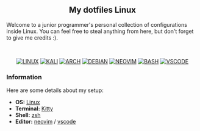 <p align="center">

<div align="center">

## My dotfiles Linux 

</div>

<spam>
Welcome to a junior programmer's personal collection of configurations inside Linux.
You can feel free to steal anything from here, but don't forget to give me credits :). 
</spam>

</p>

<br>

<div align='center'>

[![LINUX](https://img.shields.io/badge/Linux-2C333E?style=flat-square&logo=linux)](https://)
[![KALI](https://img.shields.io/badge/Kali-2C333E?style=flat-square&logo=kalilinux)](https://)
[![ARCH](https://img.shields.io/badge/Arch-2C333E?style=flat-square&logo=archlinux)](https://)
[![DEBIAN](https://img.shields.io/badge/Debian-2C333E?style=flat-square&logo=debian)](https://)
[![NEOVIM](https://img.shields.io/badge/Neovim-2C333E?style=flat-square&logo=neovim&logoColor=559534)](https://)
[![BASH](https://img.shields.io/badge/PowerShell-2C333E?style=flat-square&logo=gnubash)](https://)
[![VSCODE](https://img.shields.io/badge/VScode-2C333E?style=flat-square&logo=visualstudiocode&logoColor=3CA9F2)](https://)

</div>

### Information

Here are some details about my setup:

*   **OS:** [Linux](https://)
*   **Terminal:** [Kitty](https://)
*   **Shell:** [zsh](https://)
*   **Editor:** [neovim](https://) / [vscode](https://)


